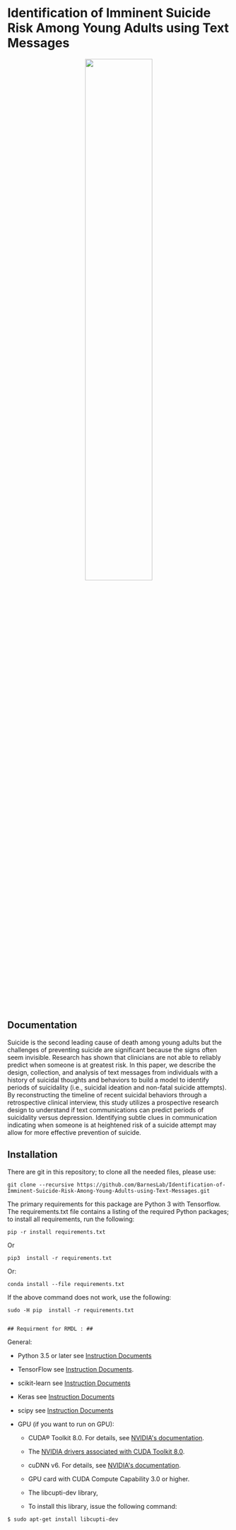 # Identification of Imminent Suicide Risk Among Young Adults using Text Messages

<p align="center">
<img src="http://kowsari.net/onewebmedia/ACMCHI.pdf" width="55%"></img> 
</p>

## Documentation
Suicide is the second leading cause of death among young adults but the challenges of preventing suicide are significant because the signs often seem invisible. Research has shown that clinicians are not able to reliably predict when someone is at greatest risk. In this paper, we describe the design, collection, and analysis of text messages from individuals with a history of suicidal thoughts and behaviors to build a model to identify periods of suicidality (i.e., suicidal ideation and non-fatal suicide attempts). By reconstructing the timeline of recent suicidal behaviors through a retrospective clinical interview, this study utilizes a prospective research design to understand if text communications can predict periods of suicidality versus depression. Identifying subtle clues in communication indicating when someone is at heightened risk of a suicide attempt may allow for more effective prevention of suicide.


## Installation ##

There are git in this repository; to clone all the needed files, please use:

    git clone --recursive https://github.com/BarnesLab/Identification-of-Imminent-Suicide-Risk-Among-Young-Adults-using-Text-Messages.git
     
     
The primary requirements for this package are Python 3 with Tensorflow. The requirements.txt file contains a listing of the required Python packages; to install all requirements, run the following:
    
    pip -r install requirements.txt
    
Or

    pip3  install -r requirements.txt

Or:

    conda install --file requirements.txt
        
If the above command does not work, use the following:

    sudo -H pip  install -r requirements.txt
    
    
    ## Requirment for RMDL : ##


General:

- Python 3.5 or later see [Instruction Documents](https://www.python.org/)

- TensorFlow see [Instruction Documents](https://www.tensorflow.org/install/install_linux).

- scikit-learn see [Instruction Documents](http://scikit-learn.org/stable/install.html)

- Keras see [Instruction Documents](https://keras.io/)

- scipy see [Instruction Documents](https://www.scipy.org/install.html)

- GPU (if you want to run on GPU):

  * CUDA® Toolkit 8.0. For details, see [NVIDIA's documentation](https://developer.nvidia.com/cuda-toolkit). 

  * The [NVIDIA drivers associated with CUDA Toolkit 8.0](http://www.nvidia.com/Download/index.aspx).

  * cuDNN v6. For details, see [NVIDIA's documentation](https://developer.nvidia.com/cudnn). 

  * GPU card with CUDA Compute Capability 3.0 or higher.

  * The libcupti-dev library,

  * To install this library, issue the following command:

```
$ sudo apt-get install libcupti-dev
```

